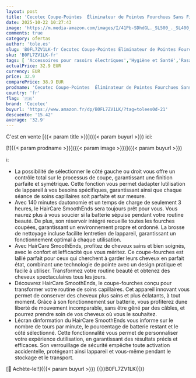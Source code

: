 ```yaml
---
layout: post
title: 'Cecotec Coupe-Pointes  Éliminateur de Pointes Fourchues Sans Fil HairCare SmoothEnds. Cheveux Sains et Brillants  Utilisation sur Batterie  Autonomie 140 min  Réservoir  Brosse de Nettoyage Incluse'
date: 2025-10-22 10:27:43
image: 'https://m.media-amazon.com/images/I/41Pb-SDhdGL._SL500_._SL400_.jpg'
comments: true
category: ofertas
author: 'tole.es'
slug: 'B0FL7ZV1LK-fr Cecotec Coupe-Pointes Éliminateur de Pointes Fourchues...'
sku: 'B0FL7ZV1LK-fr'
tags: [ 'Accessoires pour rasoirs électriques','Hygiène et Santé','Rasage et épilation','Rasoirs électriques et accessoires','cecotec','🇫🇷', ]
actualPrice: 32.9 EUR
currency: EUR
price: 32.9
comparePrice: 38.9 EUR
prodname: 'Cecotec Coupe-Pointes  Éliminateur de Pointes Fourchues Sans Fil HairCare SmoothEnds. Cheveux Sains et Brillants  Utilisation sur Batterie  Autonomie 140 min  Réservoir  Brosse de Nettoyage Incluse'
country: 'fr'
flag: '🇫🇷'
brand: 'Cecotec'
buyurl: 'https://www.amazon.fr/dp/B0FL7ZV1LK/?tag=tolees0d-21'
descuento: '15.42'
average: '32.9'
---
```


C'est en vente [{{< param title >}}]({{< param buyurl >}}) ici:

[![{{< param prodname >}}]({{< param image >}})]({{< param buyurl >}})

ℹ️:

- La possibilité de sélectionner le côté gauche ou droit vous offre un contrôle total sur le processus de coupe, garantissant une finition parfaite et symétrique. Cette fonction vous permet dadapter lutilisation de lappareil à vos besoins spécifiques, garantissant ainsi que chaque séance de soins capillaires soit parfaite et sur mesure.
- Avec 140 minutes dautonomie et un temps de charge de seulement 3 heures, le HairCare SmoothEnds sera toujours prêt pour vous. Vous naurez plus à vous soucier si la batterie sépuise pendant votre routine beauté. De plus, son réservoir intégré recueille toutes les fourches coupées, garantissant un environnement propre et ordonné. La brosse de nettoyage incluse facilite lentretien de lappareil, garantissant un fonctionnement optimal à chaque utilisation.
- Avec HairCare SmoothEnds, profitez de cheveux sains et bien soignés, avec le confort et lefficacité que vous méritez. Ce coupe-fourches est lallié parfait pour ceux qui cherchent à garder leurs cheveux en parfait état, combinant une technologie de pointe avec un design pratique et facile à utiliser. Transformez votre routine beauté et obtenez des cheveux spectaculaires tous les jours.
- Découvrez HairCare SmoothEnds, le coupe-fourches conçu pour transformer votre routine de soins capillaires. Cet appareil innovant vous permet de conserver des cheveux plus sains et plus éclatants, à tout moment. Grâce à son fonctionnement sur batterie, vous profiterez dune liberté de mouvement incomparable, sans être gêné par des câbles, et pourrez prendre soin de vos cheveux où vous le souhaitez.
- Lécran dinformation du HairCare SmoothEnds vous informe sur le nombre de tours par minute, le pourcentage de batterie restant et le côté sélectionné. Cette fonctionnalité vous permet de personnaliser votre expérience dutilisation, en garantissant des résultats précis et efficaces. Son verrouillage de sécurité empêche toute activation accidentelle, protégeant ainsi lappareil et vous-même pendant le stockage et le transport.

[🛒 Achète-le!!]({{< param buyurl >}})
{{<world>}}B0FL7ZV1LK{{</world>}}
